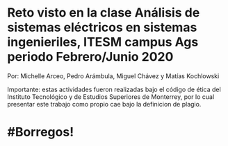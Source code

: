 # Reto visto en la clase Análisis de sistemas eléctricos en sistemas ingenieriles, ITESM campus Ags periodo Febrero/Junio 2020
Por: Michelle Arceo, Pedro Arámbula, Miguel Chávez y Matías Kochlowski

Importante: estas actividades fueron realizadas bajo el código de ética del Instituto Tecnológico y de Estudios Superiores de 
Monterrey, por lo cual presentar este trabajo como propio cae bajo la definicion de plagio. 


# #Borregos!
